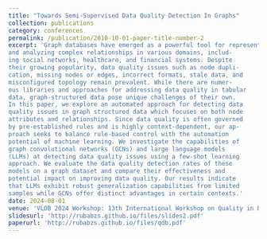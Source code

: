 ```yaml
---
title: "Towards Semi-Supervised Data Quality Detection In Graphs"
collection: publications
category: conferences
permalink: /publication/2010-10-01-paper-title-number-2
excerpt: 'Graph databases have emerged as a powerful tool for representing
and analyzing complex relationships in various domains, includ-
ing social networks, healthcare, and financial systems. Despite
their growing popularity, data quality issues such as node dupli-
cation, missing nodes or edges, incorrect formats, stale data, and
misconfigured topology remain prevalent. While there are numer-
ous libraries and approaches for addressing data quality in tabular
data, graph-structured data pose unique challenges of their own.
In this paper, we explore an automated approach for detecting data
quality issues in graph structured data which focuses on both node
attributes and relationships. Since data quality is often governed
by pre-established rules and is highly context-dependent, our ap-
proach seeks to balance rule-based control with the automation
potential of machine learning. We investigate the capabilities of
graph convolutional networks (GCNs) and large language models
(LLMs) at detecting data quality issues using a few-shot learning
approach. We evaluate the data quality detection rates of these
models on a graph dataset and compare their effectiveness and
potential impact on improving data quality. Our results indicate
that LLMs exhibit robust generalization capabilities from limited
samples while GCNs offer distinct advantages in certain contexts.'
date: 2024-08-01
venue: 'VLDB 2024 Workshop: 13th International Workshop on Quality in Databases (QDB’24).'
slidesurl: 'http://rubabzs.github.io/files/slides2.pdf'
paperurl: 'http://rubabzs.github.io/files/qdb.pdf'
---
```


